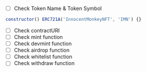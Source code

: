 - [ ] Check Token Name & Token Symbol
```javascript
constructor() ERC721A('InnocentMonkeyNFT', 'IMN') {}
```
- [ ] Check contractURI
- [ ] Check mint function
- [ ] Check devmint function
- [ ] Check airdrop function
- [ ] Check whitelist function
- [ ] Check withdraw function
